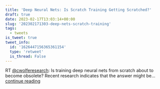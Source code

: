 ```yaml
---
title: 'Deep Neural Nets: Is Scratch Training Getting Scratched?'
draft: true
date: 2023-02-17T13:03:14+00:00
slug: '202302171303-deep-nets-scratch-training'
tags:
  - tweets
is_tweet: true
tweet_info:
  id: '1626447156365361154'
  type: 'retweet'
  is_thread: False
---
```




RT [@cwolferesearch](https://x.com/cwolferesearch): Is training deep neural nets from scratch about to become obsolete? Recent research indicates that the answer might be… [continue reading](https://x.com/sytelus/status/1626447156365361154)
